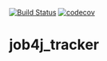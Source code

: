 [![Build Status](https://travis-ci.org/zrknend/job4j_tracker.svg?branch=master)](https://travis-ci.org/zrknend/job4j_tracker)
[![codecov](https://codecov.io/gh/zrknend/job4j_tracker/branch/master/graph/badge.svg)](https://codecov.io/gh/zrknend/job4j_tracker)
# job4j_tracker
